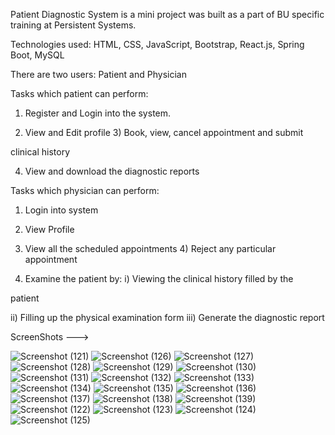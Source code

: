 Patient Diagnostic System is a mini project was built as a part of BU specific training at Persistent Systems.

Technologies used: HTML, CSS, JavaScript, Bootstrap, React.js, Spring Boot, MySQL

There are two users: Patient and Physician

Tasks which patient can perform:

1) Register and Login into the system.

2) View and Edit profile 3) Book, view, cancel appointment and submit

clinical history

4) View and download the diagnostic reports

Tasks which physician can perform:

1) Login into system

2) View Profile

3) View all the scheduled appointments 4) Reject any particular appointment

5) Examine the patient by: i) Viewing the clinical history filled by the

patient

ii) Filling up the physical examination form iii) Generate the diagnostic report

ScreenShots --->

![Screenshot (121)](https://user-images.githubusercontent.com/94774518/226823055-c74d6c44-374a-41c1-a4c4-ed59d8023d2e.png)
![Screenshot (126)](https://user-images.githubusercontent.com/94774518/226823678-b84dea43-c2d1-4a64-9e06-3aefb6a3ebb8.png)
![Screenshot (127)](https://user-images.githubusercontent.com/94774518/226823696-5e5b6882-98ad-4763-bdf4-5ae9a6d9de6d.png)
![Screenshot (128)](https://user-images.githubusercontent.com/94774518/226823704-372de1e9-c682-4de0-9b99-d4f6f3815cdf.png)
![Screenshot (129)](https://user-images.githubusercontent.com/94774518/226823708-681cc726-1a03-4890-9a62-6a41b27cac0f.png)
![Screenshot (130)](https://user-images.githubusercontent.com/94774518/226823715-e902bcda-3437-4dcd-b40c-cd3ea069271c.png)
![Screenshot (131)](https://user-images.githubusercontent.com/94774518/226823718-0c8a61f8-1c7b-42d9-82a8-c74b63018f0c.png)
![Screenshot (132)](https://user-images.githubusercontent.com/94774518/226823722-a1851c64-4915-491b-833e-518e5055d2f3.png)
![Screenshot (133)](https://user-images.githubusercontent.com/94774518/226823726-bd96066d-c951-40be-bd66-44ac65f624e5.png)
![Screenshot (134)](https://user-images.githubusercontent.com/94774518/226823731-46fe54ad-1b65-4ed4-b862-60e1638237b4.png)
![Screenshot (135)](https://user-images.githubusercontent.com/94774518/226823734-73bd0fd4-23ae-4fc1-bd29-5cfc5c10c32b.png)
![Screenshot (136)](https://user-images.githubusercontent.com/94774518/226823738-77805e6b-a07b-4d08-bbec-34158ded72b7.png)
![Screenshot (137)](https://user-images.githubusercontent.com/94774518/226823742-fe70cb87-f743-40da-bcab-3a05bcc8ca75.png)
![Screenshot (138)](https://user-images.githubusercontent.com/94774518/226823744-382c6ee9-3e0b-4b89-ab4d-f36eb068ae6f.png)
![Screenshot (139)](https://user-images.githubusercontent.com/94774518/226823750-a57886ca-121a-4da8-b4e9-16b63e877157.png)
![Screenshot (122)](https://user-images.githubusercontent.com/94774518/226823753-bffd781e-652a-4b3b-bef0-6150838077b3.png)
![Screenshot (123)](https://user-images.githubusercontent.com/94774518/226823757-96609e79-6789-4b78-815a-dedf9c45bb80.png)
![Screenshot (124)](https://user-images.githubusercontent.com/94774518/226823764-f33ab428-cec1-48e7-9552-9037cd5f2868.png)
![Screenshot (125)](https://user-images.githubusercontent.com/94774518/226823768-f0c04867-b57a-4334-b0a0-81f83e6ddce1.png)

